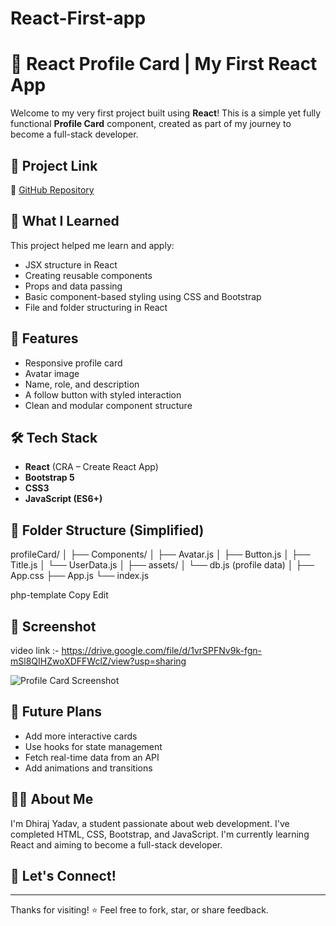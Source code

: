 # React-First-app
# 🌟 React Profile Card | My First React App

Welcome to my very first project built using **React**! This is a simple yet fully functional **Profile Card** component, created as part of my journey to become a full-stack developer.

## 🚀 Project Link

🔗 [GitHub Repository](https://github.com/Dhiraj-1418/React-First-app/tree/main/profileCard)

## 📌 What I Learned

This project helped me learn and apply:

- JSX structure in React
- Creating reusable components
- Props and data passing
- Basic component-based styling using CSS and Bootstrap
- File and folder structuring in React

## 🧩 Features

- Responsive profile card
- Avatar image
- Name, role, and description
- A follow button with styled interaction
- Clean and modular component structure

## 🛠️ Tech Stack

- **React** (CRA – Create React App)
- **Bootstrap 5**
- **CSS3**
- **JavaScript (ES6+)**

## 📂 Folder Structure (Simplified)

profileCard/
│
├── Components/
│ ├── Avatar.js
│ ├── Button.js
│ ├── Title.js
│ └── UserData.js
│
├── assets/
│ └── db.js (profile data)
│
├── App.css
├── App.js
└── index.js

php-template
Copy
Edit

## 📸 Screenshot

video link :- https://drive.google.com/file/d/1vrSPFNv9k-fgn-mSl8QIHZwoXDFFWclZ/view?usp=sharing

![Profile Card Screenshot](<img src="pic.jpg">) <!-- Replace with your actual image path or link -->

## 🎯 Future Plans

- Add more interactive cards
- Use hooks for state management
- Fetch real-time data from an API
- Add animations and transitions

## 🙋‍♂️ About Me

I'm Dhiraj Yadav, a student passionate about web development. I've completed HTML, CSS, Bootstrap, and JavaScript. I'm currently learning React and aiming to become a full-stack developer.

## 🤝 Let's Connect!

---

Thanks for visiting! ⭐ Feel free to fork, star, or share feedback.
